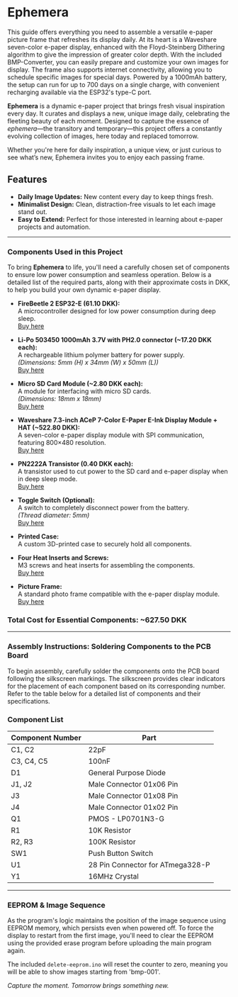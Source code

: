 # Ephemera

This guide offers everything you need to assemble a versatile e-paper picture frame that refreshes its display daily. At its heart is a Waveshare seven-color e-paper display, enhanced with the Floyd-Steinberg Dithering algorithm to give the impression of greater color depth. With the included BMP-Converter, you can easily prepare and customize your own images for display. The frame also supports internet connectivity, allowing you to schedule specific images for special days. Powered by a 1000mAh battery, the setup can run for up to 700 days on a single charge, with convenient recharging available via the ESP32's type-C port.


**Ephemera** is a dynamic e-paper project that brings fresh visual inspiration every day. It curates and displays a new, unique image daily, celebrating the fleeting beauty of each moment. Designed to capture the essence of *ephemera*—the transitory and temporary—this project offers a constantly evolving collection of images, here today and replaced tomorrow.

Whether you're here for daily inspiration, a unique view, or just curious to see what’s new, Ephemera invites you to enjoy each passing frame.

## Features
- **Daily Image Updates:** New content every day to keep things fresh.
- **Minimalist Design:** Clean, distraction-free visuals to let each image stand out.
- **Easy to Extend:** Perfect for those interested in learning about e-paper projects and automation.

---



### Components Used in this Project
To bring **Ephemera** to life, you'll need a carefully chosen set of components to ensure low power consumption and seamless operation. Below is a detailed list of the required parts, along with their approximate costs in DKK, to help you build your own dynamic e-paper display.

- **FireBeetle 2 ESP32-E (61.10 DKK):**  
  A microcontroller designed for low power consumption during deep sleep.  
  [Buy here](https://www.dfrobot.com/product-2195.html)

- **Li-Po 503450 1000mAh 3.7V with PH2.0 connector (~17.20 DKK each):**  
  A rechargeable lithium polymer battery for power supply.  
  *(Dimensions: 5mm (H) x 34mm (W) x 50mm (L))*  
  [Buy here](https://yourlink.com)

- **Micro SD Card Module (~2.80 DKK each):**  
  A module for interfacing with micro SD cards.  
  *(Dimensions: 18mm x 18mm)*  
  [Buy here](hhttps://de.aliexpress.com/item/1005005591145849.html?spm=a2g0o.productlist.main.3.a9e0333916KKv5&algo_pvid=ddaef2a1-d621-4a9a-8b38-0c9e925de657&algo_exp_id=ddaef2a1-d621-4a9a-8b38-0c9e925de657-1&pdp_npi=4%40dis%21EUR%211.85%211.85%21%21%211.96%211.96%21%40210390b817295128395262508eb456%2112000033669348102%21sea%21DE%213852088484%21X&curPageLogUid=DYdi0FD60FO3&utparam-url=scene%3Asearch%7Cquery_from%3A)

- **Waveshare 7.3-inch ACeP 7-Color E-Paper E-Ink Display Module + HAT (~522.80 DKK):**  
  A seven-color e-paper display module with SPI communication, featuring 800×480 resolution.  
  [Buy here](https://www.waveshare.com/7.3inch-e-paper-hat-f.htm)

- **PN2222A Transistor (0.40 DKK each):**  
  A transistor used to cut power to the SD card and e-paper display when in deep sleep mode.  
  [Buy here](https://de.aliexpress.com/item/1005007293537015.html?spm=a2g0o.productlist.main.9.32905903c6guM3&algo_pvid=9ec94767-1576-4d31-880c-33e7947114f7&algo_exp_id=9ec94767-1576-4d31-880c-33e7947114f7-4&pdp_npi=4%40dis%21EUR%210.51%210.51%21%21%213.83%213.83%21%40210385bb17295129980507791e2984%2112000040092381006%21sea%21DE%213852088484%21X&curPageLogUid=xYxhRWW7QW3V&utparam-url=scene%3Asearch%7Cquery_from%3A)

- **Toggle Switch (Optional):**  
  A switch to completely disconnect power from the battery.  
  *(Thread diameter: 5mm)*  
  [Buy here](https://yourlink.com)

- **Printed Case:**  
  A custom 3D-printed case to securely hold all components.

- **Four Heat Inserts and Screws:**  
  M3 screws and heat inserts for assembling the components.  
  [Buy here](https://yourlink.com)

- **Picture Frame:**  
  A standard photo frame compatible with the e-paper display module.  
  [Buy here](https://yourlink.com)

### Total Cost for Essential Components: ~627.50 DKK


---

### Assembly Instructions: Soldering Components to the PCB Board

To begin assembly, carefully solder the components onto the PCB board following the silkscreen markings. The silkscreen provides clear indicators for the placement of each component based on its corresponding number. Refer to the table below for a detailed list of components and their specifications.



### Component List

| **Component Number** | **Part**                         |
|-----------------------|----------------------------------|
| C1, C2               | 22pF                            |
| C3, C4, C5           | 100nF                           |
| D1                   | General Purpose Diode           |
| J1, J2               | Male Connector 01x06 Pin        |
| J3                   | Male Connector 01x08 Pin        |
| J4                   | Male Connector 01x02 Pin        |
| Q1                   | PMOS - LP0701N3-G               |
| R1                   | 10K Resistor                    |
| R2, R3               | 100K Resistor                   |
| SW1                  | Push Button Switch              |
| U1                   | 28 Pin Connector for ATmega328-P|
| Y1                   | 16MHz Crystal                   |

---

### EEPROM & Image Sequence

As the program's logic maintains the position of the image sequence using EEPROM memory, which persists even when powered off. To force the display to restart from the first image, you'll need to clear the EEPROM using the provided erase program before uploading the main program again.

The included `delete-eeprom.ino` will reset the counter to zero, meaning you will be able to show images starting from 'bmp-001'.



*Capture the moment. Tomorrow brings something new.*